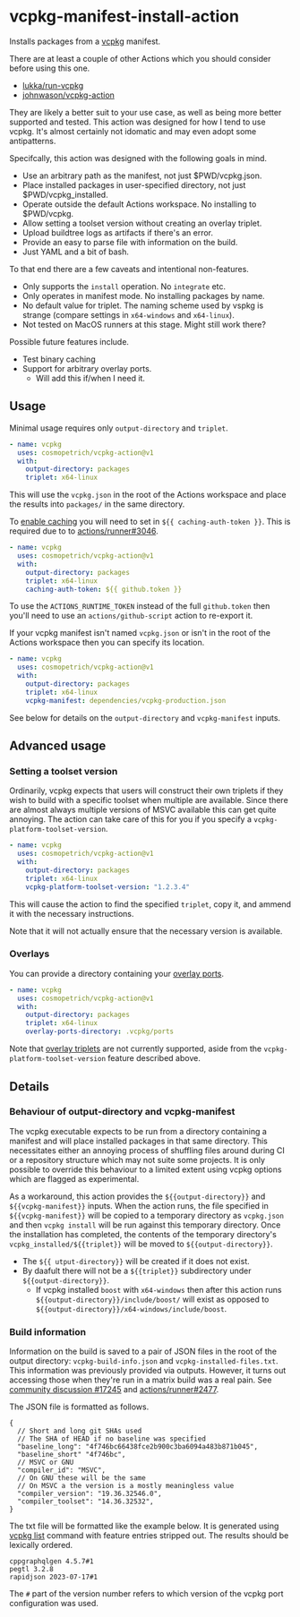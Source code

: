 # vcpkg-manifest-install-action

Installs packages from a [vcpkg](https://github.com/microsoft/vcpkg) manifest.

There are at least a couple of other Actions which you should consider before using this one.

- [lukka/run-vcpkg](https://github.com/lukka/run-vcpkg)
- [johnwason/vcpkg-action](https://github.com/johnwason/vcpkg-action)

They are likely a better suit to your use case, as well as being more better supported and tested.
This action was designed for how I tend to use vcpkg. It's almost certainly not idomatic and may even adopt some antipatterns.

Specifcally, this action was designed with the following goals in mind.

- Use an arbitrary path as the manifest, not just $PWD/vcpkg.json.
- Place installed packages in user-specified directory, not just $PWD/vcpkg_installed.
- Operate outside the default Actions workspace. No installing to $PWD/vcpkg.
- Allow setting a toolset version without creating an overlay triplet.
- Upload buildtree logs as artifacts if there's an error.
- Provide an easy to parse file with information on the build.
- Just YAML and a bit of bash.

To that end there are a few caveats and intentional non-features.

- Only supports the `install` operation. No `integrate` etc.
- Only operates in manifest mode. No installing packages by name.
- No default value for triplet. The naming scheme used by vspkg is strange (compare settings in `x64-windows` and `x64-linux`).
- Not tested on MacOS runners at this stage. Might still work there?

Possible future features include.

- Test binary caching
- Support for arbitrary overlay ports.
  - Will add this if/when I need it.

## Usage

Minimal usage requires only `output-directory` and `triplet`.

```yaml
- name: vcpkg
  uses: cosmopetrich/vcpkg-action@v1
  with:
    output-directory: packages
    triplet: x64-linux
```

This will use the `vcpkg.json` in the root of the Actions workspace and place the results into `packages/` in the same directory.

To [enable caching](https://learn.microsoft.com/en-us/vcpkg/consume/binary-caching-github-actions-cache) you will need to set in `${{ caching-auth-token }}`.
This is required due to to [actions/runner#3046](https://github.com/actions/runner/issues/3046).

```yaml
- name: vcpkg
  uses: cosmopetrich/vcpkg-action@v1
  with:
    output-directory: packages
    triplet: x64-linux
    caching-auth-token: ${{ github.token }}
```

To use the `ACTIONS_RUNTIME_TOKEN` instead of the full `github.token` then you'll need to use an `actions/github-script` action to re-export it.

If your vcpkg manifest isn't named `vcpkg.json` or isn't in the root of the Actions workspace then you can specify its location.

```yaml
- name: vcpkg
  uses: cosmopetrich/vcpkg-action@v1
  with:
    output-directory: packages
    triplet: x64-linux
    vcpkg-manifest: dependencies/vcpkg-production.json
```

See below for details on the `output-directory` and `vcpkg-manifest` inputs.

## Advanced usage

### Setting a toolset version

Ordinarily, vcpkg expects that users will construct their own triplets if they wish to build with a specific toolset when multiple are available.
Since there are almost always multiple versions of MSVC available this can get quite annoying. The action can take care of this for you if you specify a `vcpkg-platform-toolset-version`.

```yaml
- name: vcpkg
  uses: cosmopetrich/vcpkg-action@v1
  with:
    output-directory: packages
    triplet: x64-linux
    vcpkg-platform-toolset-version: "1.2.3.4"
```

This will cause the action to find the specified `triplet`, copy it, and ammend it with the necessary instructions.

Note that it will not actually ensure that the necessary version is available.

### Overlays

You can provide a directory containing your [overlay ports](https://learn.microsoft.com/en-us/vcpkg/concepts/overlay-ports).

```yaml
- name: vcpkg
  uses: cosmopetrich/vcpkg-action@v1
  with:
    output-directory: packages
    triplet: x64-linux
    overlay-ports-directory: .vcpkg/ports
```

Note that [overlay triplets](https://learn.microsoft.com/en-us/vcpkg/users/examples/overlay-triplets-linux-dynamic)
are not currently supported, aside from the `vcpkg-platform-toolset-version` feature described above.

## Details

### Behaviour of output-directory and vcpkg-manifest

The vcpkg executable expects to be run from a directory containing a manifest and will place installed packages in that same directory.
This necessitates either an annoying process of shuffling files around during CI or a repository structure which may not suite some projects.
It is only possible to override this behaviour to a limited extent using vcpkg options which are flagged as experimental.

As a workaround, this action provides the `${{output-directory}}` and `${{vcpkg-manifest}}` inputs.
When the action runs, the file specified in `${{vcpkg-manifest}}` will be copied to a temporary directory as `vcpkg.json`
and then `vcpkg install` will be run against this temporary directory.
Once the installation has completed, the contents of the temporary directory's `vcpkg_installed/${{triplet}}` will be moved to `${{output-directory}}`.

- The `${{ utput-directory}}` will be created if it does not exist.
- By daafult there will not be a `${{triplet}}` subdirectory under `${{output-directory}}`.
  - If vcpkg installed `boost` with `x64-windows` then after this action runs `${{output-directory}}/include/boost/` will exist as opposed to `${{output-directory}}/x64-windows/include/boost`.

### Build information

Information on the build is saved to a pair of JSON files in the root of the output directory: `vcpkg-build-info.json` and `vcpkg-installed-files.txt`. This information was previously provided via outputs. However, it turns out accessing those when they're run in a matrix build was a real pain. See [community discussion #17245](https://github.com/orgs/community/discussions/17245) and [actions/runner#2477](https://github.com/actions/runner/pull/2477).

The JSON file is formatted as follows.

```json5
{
  // Short and long git SHAs used
  // The SHA of HEAD if no baseline was specified
  "baseline_long": "4f746bc66438fce2b900c3ba6094a483b871b045",
  "baseline_short" "4f746bc",
  // MSVC or GNU
  "compiler_id": "MSVC",
  // On GNU these will be the same
  // On MSVC a the version is a mostly meaningless value
  "compiler_version": "19.36.32546.0",
  "compiler_toolset": "14.36.32532",
}
```

The txt file will be formatted like the example below. It is generated using [vcpkg list](https://learn.microsoft.com/en-us/vcpkg/commands/list) command with feature entries stripped out. The results should be lexically ordered.

```
cppgraphqlgen 4.5.7#1
pegtl 3.2.8
rapidjson 2023-07-17#1
```

The `#` part of the version number refers to which version of the vcpkg port configuration was used.
